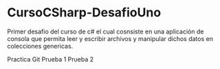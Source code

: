 # CursoCSharp-DesafioUno
Primer desafio del curso de c# el cual cosnsiste en una aplicación de consola que permita leer y escribir archivos y manipular dichos datos en colecciones genericas.

Practica Git
Prueba 1
Prueba 2
